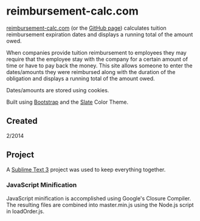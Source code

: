 # reimbursement-calc.com

[reimbursement-calc.com](http://reimbursement-calc.com/) (or the [GitHub page](http://geniusburger.github.io/reimbursement-calc/)) calculates tuition reimbursement expiration dates and displays a running total of the amount owed.

When companies provide tuition reimbursement to employees they may require that the employee stay with the company for a certain amount of time or have to pay back the money. This site allows someone to enter the dates/amounts they were reimbursed along with the duration of the obligation and displays a running total of the amount owed.

Dates/amounts are stored using cookies.

Built using [Bootstrap](http://getbootstrap.com/) and the [Slate](http://bootswatch.com/slate/) Color Theme.

## Created

2/2014

## Project

A [Sublime Text 3](http://www.sublimetext.com/3) project was used to keep everything together.

### JavaScript Minification

JavaScript minification is accomplished using Google's Closure Compiler.
The resulting files are combined into master.min.js using the Node.js script in loadOrder.js.
